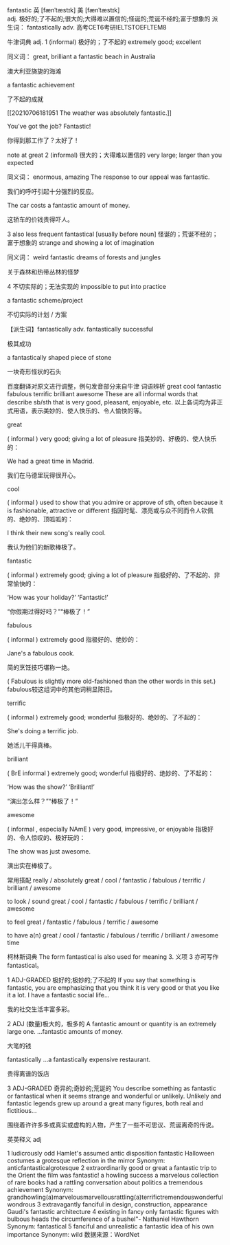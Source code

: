 fantastic
英 [fænˈtæstɪk]   美 [fænˈtæstɪk]  
adj.
极好的;了不起的;很大的;大得难以置信的;怪诞的;荒诞不经的;富于想象的
派生词： fantastically adv.
高考CET6考研IELTSTOEFLTEM8


牛津词典
adj.
1
(informal) 极好的；了不起的
extremely good; excellent

同义词： great, brilliant
a fantastic beach in Australia

澳大利亚旖旎的海滩

a fantastic achievement

了不起的成就

[[20210706181951 The weather was absolutely fantastic.]]


You've got the job? Fantastic!

你得到那工作了？太好了！

note at great
2
(informal) 很大的；大得难以置信的
very large; larger than you expected

同义词： enormous, amazing
The response to our appeal was fantastic.

我们的呼吁引起十分强烈的反应。

The car costs a fantastic amount of money.

这轿车的价钱贵得吓人。

3
also less frequent fantastical
[usually before noun] 怪诞的；荒诞不经的；富于想象的
strange and showing a lot of imagination

同义词： weird
fantastic dreams of forests and jungles

关于森林和热带丛林的怪梦

4
不切实际的；无法实现的
impossible to put into practice

a fantastic scheme/project 

不切实际的计划 / 方案

【派生词】fantastically adv.
fantastically successful

极其成功

a fantastically shaped piece of stone

一块奇形怪状的石头

百度翻译对原文进行调整，例句发音部分来自牛津
词语辨析
great cool fantastic fabulous terrific brilliant awesome
These are all informal words that describe sb/sth that is very good, pleasant, enjoyable, etc. 以上各词均为非正式用语，表示美妙的、使人快乐的、令人愉快的等。

great

( informal ) very good; giving a lot of pleasure 指美妙的、好极的、使人快乐的：

We had a great time in Madrid.

我们在马德里玩得很开心。

cool

( informal ) used to show that you admire or approve of sth, often because it is fashionable, attractive or different 指因时髦、漂亮或与众不同而令人钦佩的、绝妙的、顶呱呱的：

I think their new song's really cool.

我认为他们的新歌棒极了。

fantastic

( informal ) extremely good; giving a lot of pleasure 指极好的、了不起的、非常愉快的：

‘How was your holiday?’ ‘Fantastic!’

“你假期过得好吗？”“棒极了！”

fabulous

( informal ) extremely good 指极好的、绝妙的：

Jane's a fabulous cook.

简的烹饪技巧堪称一绝。

( Fabulous is slightly more old-fashioned than the other words in this set.) fabulous较这组词中的其他词稍显陈旧。

terrific

( informal ) extremely good; wonderful 指极好的、绝妙的、了不起的：

She's doing a terrific job.

她活儿干得真棒。

brilliant

( BrE informal ) extremely good; wonderful 指极好的、绝妙的、了不起的：

‘How was the show?’ ‘Brilliant!’

“演出怎么样？”“棒极了！”

awesome

( informal , especially NAmE ) very good, impressive, or enjoyable 指极好的、令人惊叹的、极好玩的：

The show was just awesome.

演出实在棒极了。

常用搭配
really / absolutely great / cool / fantastic / fabulous / terrific / brilliant / awesome

to look / sound great / cool / fantastic / fabulous / terrific / brilliant / awesome

to feel great / fantastic / fabulous / terrific / awesome

to have a(n) great / cool / fantastic / fabulous / terrific / brilliant / awesome time

柯林斯词典
The form fantastical is also used for meaning 3. 义项 3 亦可写作 fantastical。

1
ADJ-GRADED 极好的;极妙的;了不起的
If you say that something is fantastic, you are emphasizing that you think it is very good or that you like it a lot.
I have a fantastic social life...

我的社交生活丰富多彩。

2
ADJ (数量)极大的，极多的
A fantastic amount or quantity is an extremely large one.
...fantastic amounts of money.

大笔的钱

fantastically
...a fantastically expensive restaurant.

贵得离谱的饭店

3
ADJ-GRADED 奇异的;奇妙的;荒诞的
You describe something as fantastic or fantastical when it seems strange and wonderful or unlikely.
Unlikely and fantastic legends grew up around a great many figures, both real and fictitious...

围绕着许许多多或真实或虚构的人物，产生了一些不可思议、荒诞离奇的传说。

英英释义
adj

1
ludicrously odd
Hamlet's assumed antic disposition
fantastic Halloween costumes
a grotesque reflection in the mirror
Synonym:
anticfantasticalgrotesque
2
extraordinarily good or great
a fantastic trip to the Orient
the film was fantastic!
a howling success
a marvelous collection of rare books
had a rattling conversation about politics
a tremendous achievement
Synonym:
grandhowling(a)marvelousmarvellousrattling(a)terrifictremendouswonderfulwondrous
3
extravagantly fanciful in design, construction, appearance
Gaudi's fantastic architecture
4
existing in fancy only
fantastic figures with bulbous heads the circumference of a bushel"- Nathaniel Hawthorn
Synonym:
fantastical
5
fanciful and unrealistic
a fantastic idea of his own importance
Synonym:
wild
数据来源：WordNet